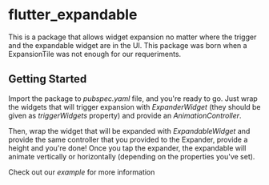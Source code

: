 # flutter_expandable

This is a package that allows widget expansion no matter where the trigger and the expandable widget are in the UI.
This package was born when a ExpansionTile was not enough for our requeriments.

## Getting Started

Import the package to _pubspec.yaml_ file, and you're ready to go.
Just wrap the widgets that will trigger expansion with _ExpanderWidget_ (they should be given as _triggerWidgets_ property) and provide an _AnimationController_.

Then, wrap the widget that will be expanded with _ExpandableWidget_ and provide the same controller that you provided to the Expander, provide a height and you're done! Once you tap the expander, the expandable will animate vertically or horizontally (depending on the properties you've set).

Check out our _example_ for more information
